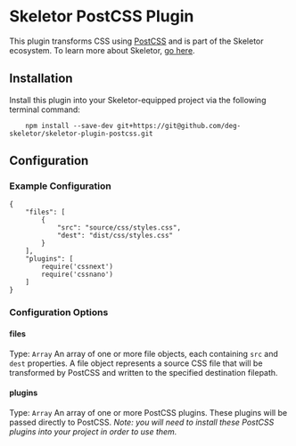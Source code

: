 # Skeletor PostCSS Plugin
This plugin transforms CSS using [PostCSS](https://github.com/postcss/postcss) and is part of the Skeletor ecosystem. To learn more about Skeletor, [go here](https://github.com/deg-skeletor/skeletor-core).

## Installation
Install this plugin into your Skeletor-equipped project via the following terminal command: 
```
    npm install --save-dev git+https://git@github.com/deg-skeletor/skeletor-plugin-postcss.git
```

## Configuration

### Example Configuration

```
{
	"files": [
		{
			"src": "source/css/styles.css",
			"dest": "dist/css/styles.css"
		}
	],
	"plugins": [
	    require('cssnext')
		require('cssnano')
	]
}
```

### Configuration Options

#### files
Type: `Array`
An array of one or more file objects, each containing `src` and `dest` properties. A file object represents a  source CSS file that will be transformed by PostCSS and written to the specified destination filepath.

#### plugins
Type: `Array`
An array of one or more PostCSS plugins. These plugins will be passed directly to PostCSS. _Note: you will need to install these PostCSS plugins into your project in order to use them._